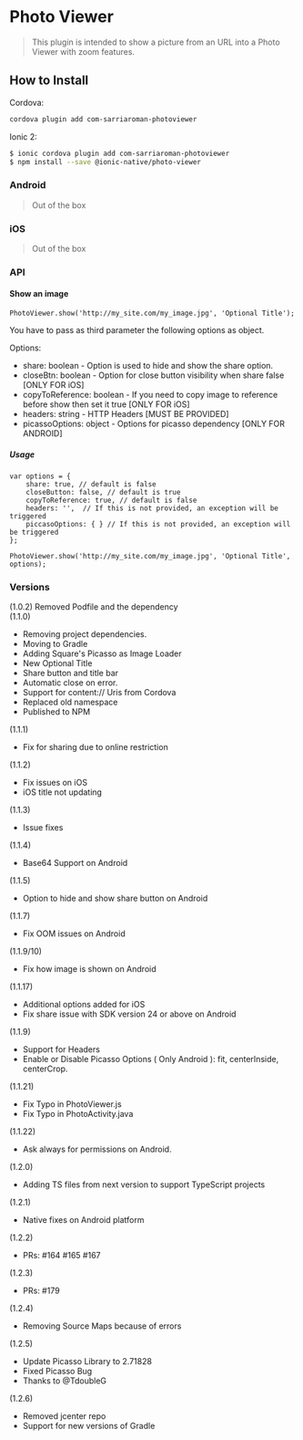 # Photo Viewer  
> This plugin is intended to show a picture from an URL into a Photo Viewer with zoom features.

## How to Install

Cordova:
```bash
cordova plugin add com-sarriaroman-photoviewer
```

Ionic 2:
```bash
$ ionic cordova plugin add com-sarriaroman-photoviewer
$ npm install --save @ionic-native/photo-viewer
```

### Android
> Out of the box

### iOS
> Out of the box


### API

#### Show an image

```
PhotoViewer.show('http://my_site.com/my_image.jpg', 'Optional Title');
```

You have to pass as third parameter the following options as object.

Options:
* share: boolean - Option is used to hide and show the share option.
* closeBtn: boolean - Option for close button visibility when share false [ONLY FOR iOS]
* copyToReference: boolean - If you need to copy image to reference before show then set it true [ONLY FOR iOS]
* headers: string - HTTP Headers [MUST BE PROVIDED]
* picassoOptions: object - Options for picasso dependency [ONLY FOR ANDROID]

##### Usage

```
var options = {
    share: true, // default is false
    closeButton: false, // default is true
    copyToReference: true, // default is false
    headers: '',  // If this is not provided, an exception will be triggered
    piccasoOptions: { } // If this is not provided, an exception will be triggered
};

PhotoViewer.show('http://my_site.com/my_image.jpg', 'Optional Title', options);
```

### Versions  
(1.0.2) Removed Podfile and the dependency  
(1.1.0)
- Removing project dependencies.  
- Moving to Gradle  
- Adding Square's Picasso as Image Loader  
- New Optional Title
- Share button and title bar
- Automatic close on error.
- Support for content:// Uris from Cordova
- Replaced old namespace
- Published to NPM  

(1.1.1)
- Fix for sharing due to online restriction

(1.1.2)
- Fix issues on iOS
- iOS title not updating

(1.1.3)
- Issue fixes

(1.1.4)
- Base64 Support on Android

(1.1.5)
- Option to hide and show share button on Android

(1.1.7)  
- Fix OOM issues on Android

(1.1.9/10)  
- Fix how image is shown on Android

(1.1.17)  
- Additional options added for iOS
- Fix share issue with SDK version 24 or above on Android

(1.1.9)
- Support for Headers
- Enable or Disable Picasso Options ( Only Android ): fit, centerInside, centerCrop.

(1.1.21)
- Fix Typo in PhotoViewer.js
- Fix Typo in PhotoActivity.java

(1.1.22)
- Ask always for permissions on Android.

(1.2.0)
- Adding TS files from next version to support TypeScript projects

(1.2.1)
- Native fixes on Android platform

(1.2.2)
- PRs: #164 #165 #167

(1.2.3)
- PRs: #179

(1.2.4)
- Removing Source Maps because of errors

(1.2.5) 
- Update Picasso Library to 2.71828
- Fixed Picasso Bug
- Thanks to @TdoubleG

(1.2.6)
- Removed jcenter repo
- Support for new versions of Gradle


